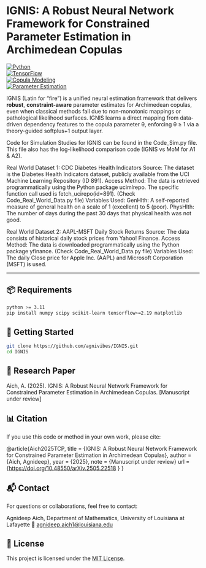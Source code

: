 # IGNIS: A Robust Neural Network Framework for Constrained Parameter Estimation in Archimedean Copulas

[![Python](https://img.shields.io/badge/Python-3.11+-blue?logo=python&logoColor=white)](https://www.python.org/)  
[![TensorFlow](https://img.shields.io/badge/TensorFlow-2.19-orange?logo=tensorflow&logoColor=white)](https://www.tensorflow.org/)  
[![Copula Modeling](https://img.shields.io/badge/ML–Copula%20Estimation-ff69b4)](https://en.wikipedia.org/wiki/Copula_(probability))  
[![Parameter Estimation](https://img.shields.io/badge/Parameter%20Estimation-%CE%B8%E2%89%A5%201-green)](https://en.wikipedia.org/wiki/Parameter_estimation)

IGNIS (Latin for “fire”) is a unified neural estimation framework that delivers **robust**, **constraint-aware** parameter estimates for Archimedean copulas, even when classical methods fail due to non-monotonic mappings or pathological likelihood surfaces. IGNIS learns a direct mapping from data-driven dependency features to the copula parameter θ, enforcing θ ≥ 1 via a theory-guided softplus+1 output layer.

Code for Simulation Studies for IGNIS can be found in the Code_Sim.py file. This file also has the log-likelihood comparison code (IGNIS vs MoM for A1 & A2).

Real World Dataset 1: CDC Diabetes Health Indicators
Source: The dataset is the Diabetes Health Indicators dataset, publicly available from the UCI Machine Learning Repository (ID 891).
Access Method: The data is retrieved programmatically using the Python package ucimlrepo. The specific function call used is fetch_ucirepo(id=891). (Check Code_Real_World_Data.py file)
Variables Used: GenHlth: A self-reported measure of general health on a scale of 1 (excellent) to 5 (poor). PhysHlth: The number of days during the past 30 days that physical health was not good.

Real World Dataset 2: AAPL-MSFT Daily Stock Returns
Source: The data consists of historical daily stock prices from Yahoo! Finance.
Access Method: The data is downloaded programmatically using the Python package yfinance.  (Check Code_Real_World_Data.py file)
Variables Used: The daily Close price for Apple Inc. (AAPL) and Microsoft Corporation (MSFT) is used.

---

## 📦 Requirements

```bash
python >= 3.11
pip install numpy scipy scikit-learn tensorflow>=2.19 matplotlib
```

## 🚀 Getting Started

```bash
git clone https://github.com/agnivibes/IGNIS.git
cd IGNIS
```
## 🔬 Research Paper

Aich, A. (2025). IGNIS: A Robust Neural Network Framework for Constrained Parameter Estimation in Archimedean Copulas. [Manuscript under review]

## 📊 Citation
If you use this code or method in your own work, please cite:

@article{Aich2025TCP,
  title   = {IGNIS: A Robust Neural Network Framework for Constrained Parameter Estimation in Archimedean Copulas},
  author  = {Aich, Agnideep},
  year    = {2025},
  note    = {Manuscript under review}
  url     = {https://doi.org/10.48550/arXiv.2505.22518 }
}

## 📬 Contact
For questions or collaborations, feel free to contact:

Agnideep Aich,
Department of Mathematics, University of Louisiana at Lafayette
📧 agnideep.aich1@louisiana.edu

## 📝 License

This project is licensed under the [MIT License](LICENSE).
